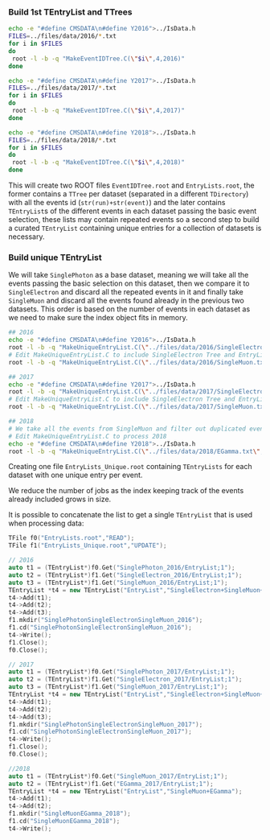 
### Build 1st TEntryList and TTrees

```bash
echo -e "#define CMSDATA\n#define Y2016">../IsData.h
FILES=../files/data/2016/*.txt
for i in $FILES
do
 root -l -b -q "MakeEventIDTree.C(\"$i\",4,2016)"
done

echo -e "#define CMSDATA\n#define Y2017">../IsData.h
FILES=../files/data/2017/*.txt
for i in $FILES
do
 root -l -b -q "MakeEventIDTree.C(\"$i\",4,2017)"
done

echo -e "#define CMSDATA\n#define Y2018">../IsData.h
FILES=../files/data/2018/*.txt
for i in $FILES
do
 root -l -b -q "MakeEventIDTree.C(\"$i\",4,2018)"
done
```

This will create two ROOT files `EventIDTree.root` and `EntryLists.root`, the former
contains a `TTree` per dataset (separated in a different `TDirectory`) with all the 
events id (`str(run)+str(event)`) and the later contains `TEntryList`s of the different
events in each dataset passing the basic event selection, these lists may contain 
repeated events so a second step to build a curated `TEntryList` containing unique 
entries for a collection of datasets is necessary.

### Build unique TEntryList

We will take `SinglePhoton` as a base dataset, meaning we will take all the events passing
the basic selection on this dataset, then we compare it to `SingleElectron` and discard all
the repeated events in it and finally take `SingleMuon` and discard all the events
found already in the previous two datasets. This order is based on the number of events
in each dataset as we need to make sure the index object fits in memory.

```bash
## 2016
echo -e "#define CMSDATA\n#define Y2016">../IsData.h
root -l -b -q "MakeUniqueEntryList.C(\"../files/data/2016/SingleElectron.txt\",4)"
# Edit MakeUniqueEntryList.C to include SingleElectron Tree and EntryList
root -l -b -q "MakeUniqueEntryList.C(\"../files/data/2016/SingleMuon.txt\",2)"

## 2017
echo -e "#define CMSDATA\n#define Y2017">../IsData.h
root -l -b -q "MakeUniqueEntryList.C(\"../files/data/2017/SingleElectron.txt\",4)"
# Edit MakeUniqueEntryList.C to include SingleElectron Tree and EntryList
root -l -b -q "MakeUniqueEntryList.C(\"../files/data/2017/SingleMuon.txt\",2)"

## 2018
# We take all the events from SingleMuon and filter out duplicated events in EGamma
# Edit MakeUniqueEntryList.C to process 2018
echo -e "#define CMSDATA\n#define Y2018">../IsData.h
root -l -b -q "MakeUniqueEntryList.C(\"../files/data/2018/EGamma.txt\",2)"
```

Creating one file `EntryLists_Unique.root` containing `TEntryLists` for each dataset
with one unique entry per event. 

We reduce the number of jobs as the index keeping track of the events already included
grows in size.

It is possible to concatenate the list to get a single `TEntryList` that is used
when processing data:

```cpp
TFile f0("EntryLists.root","READ");
TFile f1("EntryLists_Unique.root","UPDATE");

// 2016
auto t1 = (TEntryList*)f0.Get("SinglePhoton_2016/EntryList;1");
auto t2 = (TEntryList*)f1.Get("SingleElectron_2016/EntryList;1");
auto t3 = (TEntryList*)f1.Get("SingleMuon_2016/EntryList;1");
TEntryList *t4 = new TEntryList("EntryList","SingleElectron+SingleMuon+SinglePhoton");
t4->Add(t1);
t4->Add(t2);
t4->Add(t3);
f1.mkdir("SinglePhotonSingleElectronSingleMuon_2016");
f1.cd("SinglePhotonSingleElectronSingleMuon_2016");
t4->Write();
f1.Close();
f0.Close();

// 2017
auto t1 = (TEntryList*)f0.Get("SinglePhoton_2017/EntryList;1");
auto t2 = (TEntryList*)f1.Get("SingleElectron_2017/EntryList;1");
auto t3 = (TEntryList*)f1.Get("SingleMuon_2017/EntryList;1");
TEntryList *t4 = new TEntryList("EntryList","SingleElectron+SingleMuon+SinglePhoton");
t4->Add(t1);
t4->Add(t2);
t4->Add(t3);
f1.mkdir("SinglePhotonSingleElectronSingleMuon_2017");
f1.cd("SinglePhotonSingleElectronSingleMuon_2017");
t4->Write();
f1.Close();
f0.Close();

//2018
auto t1 = (TEntryList*)f0.Get("SingleMuon_2017/EntryList;1");
auto t2 = (TEntryList*)f1.Get("EGamma_2017/EntryList;1");
TEntryList *t4 = new TEntryList("EntryList","SingleMuon+EGamma");
t4->Add(t1);
t4->Add(t2);
f1.mkdir("SingleMuonEGamma_2018");
f1.cd("SingleMuonEGamma_2018");
t4->Write();
```

